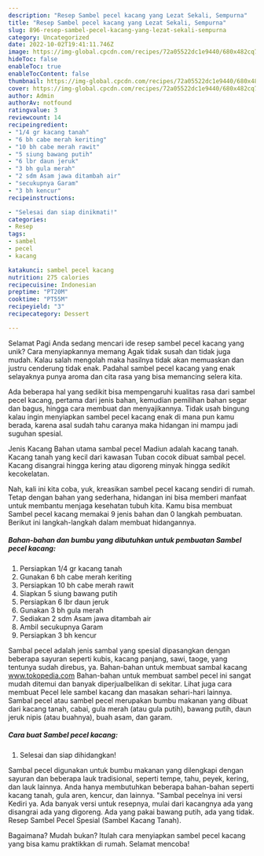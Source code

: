 ```yaml
---
description: "Resep Sambel pecel kacang yang Lezat Sekali, Sempurna"
title: "Resep Sambel pecel kacang yang Lezat Sekali, Sempurna"
slug: 896-resep-sambel-pecel-kacang-yang-lezat-sekali-sempurna
category: Uncategorized
date: 2022-10-02T19:41:11.746Z
image: https://img-global.cpcdn.com/recipes/72a05522dc1e9440/680x482cq70/sambel-pecel-kacang-foto-resep-utama.jpg
hideToc: false
enableToc: true
enableTocContent: false
thumbnail: https://img-global.cpcdn.com/recipes/72a05522dc1e9440/680x482cq70/sambel-pecel-kacang-foto-resep-utama.jpg
cover: https://img-global.cpcdn.com/recipes/72a05522dc1e9440/680x482cq70/sambel-pecel-kacang-foto-resep-utama.jpg
author: Admin
authorAv: notfound
ratingvalue: 3
reviewcount: 14
recipeingredient:
- "1/4 gr kacang tanah"
- "6 bh cabe merah keriting"
- "10 bh cabe merah rawit"
- "5 siung bawang putih"
- "6 lbr daun jeruk"
- "3 bh gula merah"
- "2 sdm Asam jawa ditambah air"
- "secukupnya Garam"
- "3 bh kencur"
recipeinstructions:

- "Selesai dan siap dinikmati!"
categories:
- Resep
tags:
- sambel
- pecel
- kacang

katakunci: sambel pecel kacang 
nutrition: 275 calories
recipecuisine: Indonesian
preptime: "PT20M"
cooktime: "PT55M"
recipeyield: "3"
recipecategory: Dessert

---
```



Selamat Pagi Anda sedang mencari ide resep sambel pecel kacang yang unik? Cara menyiapkannya memang Agak tidak susah dan tidak juga mudah. Kalau salah mengolah maka hasilnya tidak akan memuaskan dan justru cenderung tidak enak. Padahal sambel pecel kacang yang enak selayaknya punya aroma dan cita rasa yang bisa memancing selera kita.


Ada beberapa hal yang sedikit bisa mempengaruhi kualitas rasa dari sambel pecel kacang, pertama dari jenis bahan, kemudian pemilihan bahan segar dan bagus, hingga cara membuat dan menyajikannya. Tidak usah bingung kalau ingin menyiapkan sambel pecel kacang enak di mana pun kamu berada, karena asal sudah tahu caranya maka hidangan ini mampu jadi suguhan spesial.

Jenis Kacang Bahan utama sambal pecel Madiun adalah kacang tanah. Kacang tanah yang kecil dari kawasan Tuban cocok dibuat sambal pecel. Kacang disangrai hingga kering atau digoreng minyak hingga sedikit kecokelatan.


Nah, kali ini kita coba, yuk, kreasikan sambel pecel kacang sendiri di rumah. Tetap dengan bahan yang sederhana, hidangan ini bisa memberi manfaat untuk membantu menjaga kesehatan tubuh kita. Kamu bisa membuat Sambel pecel kacang memakai 9 jenis bahan dan 0 langkah pembuatan. Berikut ini langkah-langkah dalam membuat hidangannya.

<!--inarticleads1-->

##### Bahan-bahan dan bumbu yang dibutuhkan untuk pembuatan Sambel pecel kacang:

1. Persiapkan 1/4 gr kacang tanah
1. Gunakan 6 bh cabe merah keriting
1. Persiapkan 10 bh cabe merah rawit
1. Siapkan 5 siung bawang putih
1. Persiapkan 6 lbr daun jeruk
1. Gunakan 3 bh gula merah
1. Sediakan 2 sdm Asam jawa ditambah air
1. Ambil secukupnya Garam
1. Persiapkan 3 bh kencur


Sambal pecel adalah jenis sambal yang spesial dipasangkan dengan beberapa sayuran seperti kubis, kacang panjang, sawi, taoge, yang tentunya sudah direbus, ya. Bahan-bahan untuk membuat sambal kacang www.tokopedia.com Bahan-bahan untuk membuat sambel pecel ini sangat mudah ditemui dan banyak diperjualbelikan di sekitar. Lihat juga cara membuat Pecel lele sambel kacang dan masakan sehari-hari lainnya. Sambal pecel atau sambel pecel merupakan bumbu makanan yang dibuat dari kacang tanah, cabai, gula merah (atau gula putih), bawang putih, daun jeruk nipis (atau buahnya), buah asam, dan garam. 

<!--inarticleads2-->

##### Cara buat Sambel pecel kacang:


1. Selesai dan siap dihidangkan!

Sambal pecel digunakan untuk bumbu makanan yang dilengkapi dengan sayuran dan beberapa lauk tradisional, seperti tempe, tahu, peyek, kering, dan lauk lainnya. Anda hanya membutuhkan beberapa bahan-bahan seperti kacang tanah, gula aren, kencur, dan lainnya. &#34;Sambal pecelnya ini versi Kediri ya. Ada banyak versi untuk resepnya, mulai dari kacangnya ada yang disangrai ada yang digoreng. Ada yang pakai bawang putih, ada yang tidak. Resep Sambel Pecel Spesial (Sambel Kacang Tanah). 

Bagaimana? Mudah bukan? Itulah cara menyiapkan sambel pecel kacang yang bisa kamu praktikkan di rumah. Selamat mencoba!
